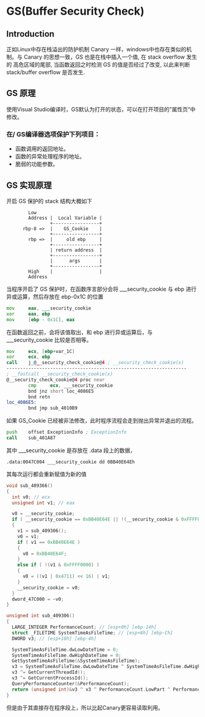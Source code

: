 # GS(Buffer Security Check)
## Introduction
正如Linux中存在栈溢出的防护机制 Canary 一样，windows中也存在类似的机制。与 Canary 的思想一致，GS 也是在栈中插入一个值, 在 stack overflow 发生的 高危区域的尾部, 当函数返回之时检测 GS 的值是否经过了改变, 以此来判断 stack/buffer overflow 是否发生.

## GS 原理
使用Visual Studio编译时，GS默认为打开的状态，可以在打开项目的”属性页“中修改。

### 在/ GS编译器选项保护下列项目：
 - 函数调用的返回地址。
 - 函数的异常处理程序的地址。
 - 脆弱的功能参数。

## GS 实现原理
开启 GS 保护的 stack 结构大概如下
```
        Low
        Address |  Local Variable |
                +-----------------+
      rbp-8 =>  |    GS_Cookie    |
                +-----------------+
        rbp =>  |     old ebp     |
                +-----------------+
                | return address  |
                +-----------------+
                |      args       |
                +-----------------+
        High    |                 | 
        Address
```
当程序开启了 GS 保护时，在函数序言部分会将 ___security_cookie 与 ebp 进行异或运算，然后存放在 ebp-0x1C 的位置
```asm
mov     eax, ___security_cookie
xor     eax, ebp
mov     [ebp - 0x1C], eax
```
在函数返回之前，会将该值取出，和 ebp 进行异或运算后，与 ___security_cookie 比较是否相等。
```asm
mov     ecx, [ebp+var_1C]
xor     ecx, ebp
call    j_@__security_check_cookie@4 ; __security_check_cookie(x)
------------------------------------------------------------------
; __fastcall __security_check_cookie(x)
@__security_check_cookie@4 proc near
        cmp     ecx, ___security_cookie
        bnd jnz short loc_4086E5
        bnd retn
loc_4086E5:
        bnd jmp sub_4010B9
```
如果 GS_Cookie 已经被非法修改，此时程序流程会走到抛出异常并退出的流程。
```asm
push    offset ExceptionInfo ; ExceptionInfo
call    sub_401A87
```
其中 ___security_cookie 是存放在 .data 段上的数据，
```
.data:0047C004 ___security_cookie dd 0BB40E64Eh
```
其每次运行都会重新赋值为新的值
```C
void sub_409366()
{
  int v0; // ecx
  unsigned int v1; // eax

  v0 = __security_cookie;
  if ( __security_cookie == 0xBB40E64E || !(__security_cookie & 0xFFFF0000) )
  {
    v1 = sub_409306();
    v0 = v1;
    if ( v1 == 0xBB40E64E )
    {
      v0 = 0xBB40E64F;
    }
    else if ( !(v1 & 0xFFFF0000) )
    {
      v0 = ((v1 | 0x4711) << 16) | v1;
    }
    __security_cookie = v0;
  }
  dword_47C000 = ~v0;
}

unsigned int sub_409306()
{
  LARGE_INTEGER PerformanceCount; // [esp+0h] [ebp-14h]
  struct _FILETIME SystemTimeAsFileTime; // [esp+8h] [ebp-Ch]
  DWORD v3; // [esp+10h] [ebp-4h]

  SystemTimeAsFileTime.dwLowDateTime = 0;
  SystemTimeAsFileTime.dwHighDateTime = 0;
  GetSystemTimeAsFileTime(&SystemTimeAsFileTime);
  v3 = SystemTimeAsFileTime.dwLowDateTime ^ SystemTimeAsFileTime.dwHighDateTime;
  v3 ^= GetCurrentThreadId();
  v3 ^= GetCurrentProcessId();
  QueryPerformanceCounter(&PerformanceCount);
  return (unsigned int)&v3 ^ v3 ^ PerformanceCount.LowPart ^ PerformanceCount.HighPart;
}
```
但是由于其直接存在程序段上，所以比起Canary更容易读取利用。
